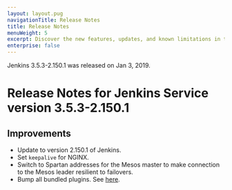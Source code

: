 ```yaml
---
layout: layout.pug
navigationTitle: Release Notes
title: Release Notes
menuWeight: 5
excerpt: Discover the new features, updates, and known limitations in this release of the Jenkins Service
enterprise: false
--- 
```


Jenkins 3.5.3-2.150.1 was released on Jan 3, 2019.

# Release Notes for Jenkins Service version 3.5.3-2.150.1

## Improvements
- Update to version 2.150.1 of Jenkins.
- Set `keepalive` for NGINX.
- Switch to Spartan addresses for the Mesos master to make connection to the Mesos leader resilient to failovers.
- Bump all bundled plugins. See [here](https://github.com/mesosphere/dcos-jenkins-service#included-in-this-repo).

<!-- This source repo for this topic is located on https://github.com/mesosphere/dcos-jenkins-service -->
